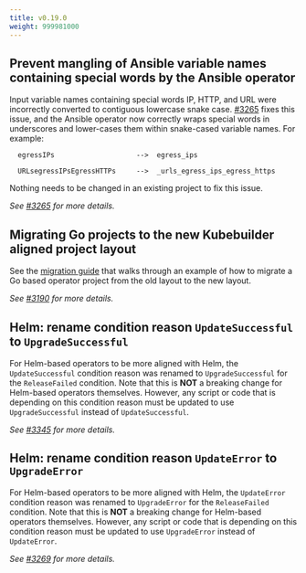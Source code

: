 ```yaml
---
title: v0.19.0
weight: 999981000
---
```


## Prevent mangling of Ansible variable names containing special words by the Ansible operator

Input variable names containing special words IP, HTTP, and URL were incorrectly converted to contiguous lowercase
snake case. [#3265](https://github.com/operator-framework/operator-sdk/pull/3265) fixes this issue, and the Ansible
operator now correctly wraps special words in underscores and lower-cases them within snake-cased variable names.
For example:

```
  egressIPs                    -->  egress_ips

  URLsegressIPsEgressHTTPs     -->  _urls_egress_ips_egress_https
```

Nothing needs to be changed in an existing project to fix this issue.

_See [#3265](https://github.com/operator-framework/operator-sdk/pull/3265) for more details._

## Migrating Go projects to the new Kubebuilder aligned project layout

See the [migration guide][migration-guide] that walks through an example of how
to migrate a Go based operator project from the old layout to the new layout.

_See [#3190](https://github.com/operator-framework/operator-sdk/pull/3190) for more details._

## Helm: rename condition reason `UpdateSuccessful` to `UpgradeSuccessful`

For Helm-based operators to be more aligned with Helm, the `UpdateSuccessful` condition
reason was renamed to `UpgradeSuccessful` for the `ReleaseFailed` condition.
Note that this is **NOT** a breaking change for Helm-based operators themselves.
However, any script or code that is depending on this condition reason must be updated
to use `UpgradeSuccessful` instead of `UpdateSuccessful`.

_See [#3345](https://github.com/operator-framework/operator-sdk/pull/3345) for more details._

## Helm: rename condition reason `UpdateError` to `UpgradeError`

For Helm-based operators to be more aligned with Helm, the `UpdateError` condition
reason was renamed to `UpgradeError` for the `ReleaseFailed` condition.
Note that this is **NOT** a breaking change for Helm-based operators themselves.
However, any script or code that is depending on this condition reason must be updated
to use `UpgradeError` instead of `UpdateError`.

_See [#3269](https://github.com/operator-framework/operator-sdk/pull/3269) for more details._

[migration-guide]: /docs/building-operators/golang/migration/
